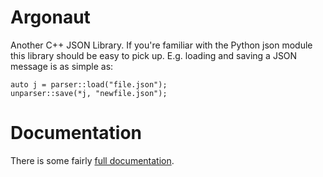 # Argonaut
Another C++ JSON Library. If you're familiar with the Python json
module this library should be easy to pick up. E.g. loading and
saving a JSON message is as simple as:

```
auto j = parser::load("file.json");
unparser::save(*j, "newfile.json");
```

# Documentation
There is some fairly [full documentation](https://andrewhaisley.github.io/).

